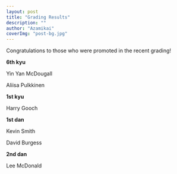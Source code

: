 ```yaml
---
layout: post
title: "Grading Results"
description: ""
author: "Azamikai"
coverImg: "post-bg.jpg"
---
```


Congratulations to those who were promoted in the recent grading!

**6th kyu**

Yin Yan McDougall

Aliisa Pulkkinen

**1st kyu**

Harry Gooch

**1st dan**

Kevin Smith

David Burgess
 
**2nd dan**

Lee McDonald